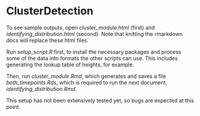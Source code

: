 # ClusterDetection

To see sample outputs, open *cluster_module.html* (first) and *identifying_distribution.html* (second). Note that knitting the rmarkdown docs will replace these html files.

Run *setup_script.R* first, to install the necessary packages and process some of the data into formats the other scripts can use. This includes generating the lookup table of heights, for example.

Then, run *cluster_module.Rmd*, which generates and saves a file *both_timepoints.Rds*, which is required to run the next document, *identifying_distribution.Rmd*. 

This setup has not been extensively tested yet, so bugs are expected at this point.

